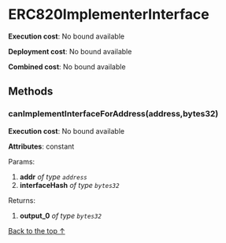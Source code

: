 # ERC820ImplementerInterface


**Execution cost**: No bound available

**Deployment cost**: No bound available

**Combined cost**: No bound available




## Methods
### canImplementInterfaceForAddress(address,bytes32)


**Execution cost**: No bound available

**Attributes**: constant


Params:

1. **addr** *of type `address`*
2. **interfaceHash** *of type `bytes32`*

Returns:


1. **output_0** *of type `bytes32`*

[Back to the top ↑](#erc820implementerinterface)
